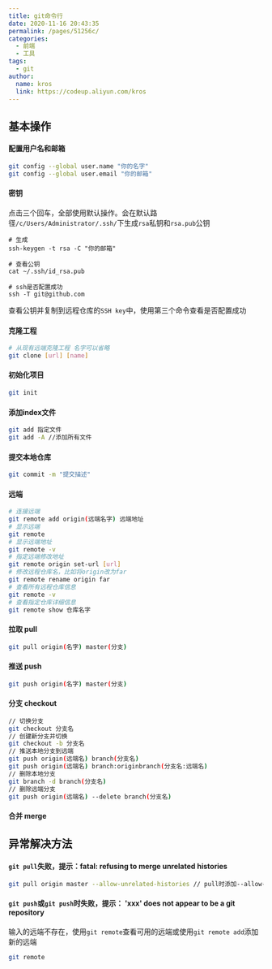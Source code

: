 ```yaml
---
title: git命令行
date: 2020-11-16 20:43:35
permalink: /pages/51256c/
categories:
  - 前端
  - 工具
tags:
  - git
author: 
  name: kros
  link: https://codeup.aliyun.com/kros
---
```


## 基本操作

#### 配置用户名和邮箱
```bash
git config --global user.name "你的名字"
git config --global user.email "你的邮箱"
```

#### 密钥
点击三个回车，全部使用默认操作。会在默认路径`/c/Users/Administrator/.ssh/`下生成`rsa`私钥和`rsa.pub`公钥
```
# 生成
ssh-keygen -t rsa -C "你的邮箱"

# 查看公钥
cat ~/.ssh/id_rsa.pub

# ssh是否配置成功
ssh -T git@github.com
```
查看公钥并复制到远程仓库的`SSH key`中，使用第三个命令查看是否配置成功

#### 克隆工程
```bash
# 从现有远端克隆工程 名字可以省略
git clone [url] [name]
```


#### 初始化项目
```bash
git init
```

#### 添加index文件
```bash
git add 指定文件
git add -A //添加所有文件
```

#### 提交本地仓库
```bash
git commit -m "提交描述"
```

#### 远端
```bash
# 连接远端
git remote add origin(远端名字) 远端地址
# 显示远端
git remote
# 显示远端地址
git remote -v
# 指定远端修改地址
git remote origin set-url [url]
# 修改远程仓库名，比如将origin改为far
git remote rename origin far
# 查看所有远程仓库信息
git remote -v
# 查看指定仓库详细信息
git remote show 仓库名字
```

#### 拉取 pull
```bash
git pull origin(名字) master(分支)
```

#### 推送 push
```bash
git push origin(名字) master(分支)
```

#### 分支 checkout
```bash
// 切换分支
git checkout 分支名
// 创建新分支并切换
git checkout -b 分支名
// 推送本地分支到远端
git push origin(远端名) branch(分支名)
git push origin(远端名) branch:originbranch(分支名:远端名)
// 删除本地分支
git branch -d branch(分支名)
// 删除远端分支
git push origin(远端名) --delete branch(分支名)
```

#### 合并 merge


## 异常解决方法

#### `git pull`失败，提示：fatal: refusing to merge unrelated histories
```bash
git pull origin master --allow-unrelated-histories // pull时添加--allow-unrelated-histories
```

#### `git push`或`git push`时失败，提示： 'xxx' does not appear to be a git repository
输入的远端不存在，使用`git remote`查看可用的远端或使用`git remote add`添加新的远端
```bash
git remote
```
